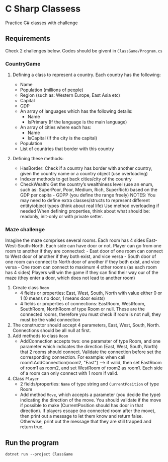# C Sharp Classess

Practice C# classes with challenge

## Requirements

Check 2 challenges below. Codes should be givent in `ClassGame/Program.cs`

### CountryGame

1. Defining a class to represent a country. Each country has the following:

    - Name
    - Population (millions of people)
    - Region (such as: Western Europe, East Asia etc)
    - Capital
    - GDP
    - An array of languages which has the following details:
        - Name
        - IsPrimary (If the language is the main language)
    - An array of cities where each has:
        - Name
        - IsCapital (If the city is the capital)
    - Population
    - List of countries that border with this country

2. Defining these methods:

    - HasBorder: Check if a country has border with another country, given the country name or a country object (use overloading)
    - Indexer methods to get back cities/city of the country
    - CheckWealth: Get the country’s wealthiness level (use an enum, such as: SuperPoor, Poor, Medium, Rich, SuperRich) based on the GDP per capita - GDPP (you define the range freely)
NOTES:
You may need to define extra classes/structs to represent different entity/object types (think about real life)
Use method overloading if needed
When defining properties, think about what should be: readonly, init-only or with private setter.

### Maze challenge

Imagine the maze comprises several rooms. Each room has 4 sides East-West-South-North. Each side can have door or not.
Player can go from one room to another if they are connected:
    - East door of one room can connect to West door of another if they both exist, and vice versa
    - South door of one room can connect to North door of another if they both exist, and vice versa
    - One room can connect to maximum 4 other rooms (as each room has 4 sides)
Players will win the game if they can find their way our of the maze (they enter a door, which does not lead to another room)

1. Create class `Room`
    - 4 fields or properties: East, West, South, North with value either 0 or 1 (0 means no door, 1 means door exists)
    - 4 fields or properties of connections: EastRoom, WestRoom, SouthRoom, NorthRoom of type Room or null. These are the connected rooms, therefore you must check if room is not null, they must be
    the valid connection
2. The constructor should accept 4 parameters, East, West, South, North. Connections should be all null at first.
3. Add methods to class `Room`
    - AddConnection accepts two: one paramater of type Room, and one parameter which indicates the direction (East, West, South, North) that 2 rooms should connect. Validate the connection
    before set the corresponding connection. For example: when call room1.AddConnection(room2, "East") --> if valid, then set EastRoom of room1 as room2, and set WestRoom of room2 as room1.
    Each side of a room can only connect with 1 room if valid.
4. Class `Player`
    - 2 fields/properties: `Name` of type string and `CurrentPosition` of type Room
    - Add method `Move`, which accepts a parameter (you decide the type) indicating the direction of the move. You should validate if the move if possible to make (CurrentPosition should has door
    in that direction). If players escape (no connected room after the move), then print out a message to let them know and return false. Otherwise, print out the message that they are still trapped
    and return true.

## Run the program

`dotnet run --project ClassGame`
